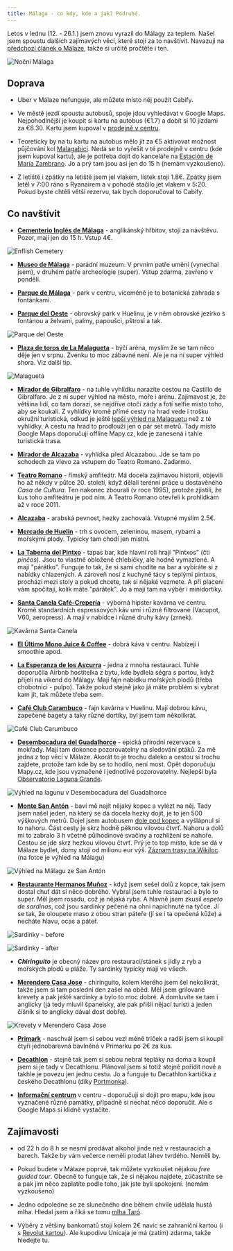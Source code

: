 ```yaml
---
title: Málaga - co kdy, kde a jak? Podruhé.
---
```


Letos v lednu (12. - 26.1.) jsem znovu vyrazil do Málagy za teplem. Našel jsem spoustu dalších zajímavých věcí, které stojí za to navštívit. Navazuji na [předchozí článek o Málaze](/malaga/), takže si určitě pročtěte i ten.


![Noční Málaga](/data/2018/2018-01-27-malaga-podruhe/nocni-malaga.jpg)

## Doprava

- Uber v Málaze nefunguje, ale můžete místo něj použít Cabify.

- Ve městě jezdí spoustu autobusů, spoje jdou vyhledávat v Google Maps. Nejpohodlnější je koupit si kartu na autobus (€1.7) a dobít si 10 jízdami za €8.30. Kartu jsem kupoval v [prodejně v centru](https://goo.gl/maps/nvS6DsJV6Lp).

- Teoreticky by na tu kartu na autobus mělo jít za €5 aktivovat možnost půjčování kol [Malagabici](http://malagabici.malaga.eu/webpublica/index.html). Nedá se to vyřešit v té prodejně v centru (kde jsem kupoval kartu), ale je potřeba dojít do kanceláře na [Estación de María Zambrano](https://goo.gl/maps/B9sQMbAk5ik). Jo a prý tam jsou asi jen do 15 h (nemám vyzkoušeno).

- Z letiště i zpátky na letiště jsem jel vlakem, lístek stojí 1.8€. Zpátky jsem letěl v 7:00 ráno s Ryanairem a v pohodě stačilo jet vlakem v 5:20. Pokud byste chtěli větší rezervu, tak bych doporučoval to Cabify.

## Co navštívit

- **[Cementerio Inglés de Málaga](https://goo.gl/maps/KY7EYBZPeRo)** - anglikánský hřbitov, stojí za návštěvu. Pozor, mají jen do 15 h. Vstup 4€.

![Enflish Cemetery](/data/2018/2018-01-27-malaga-podruhe/english-cemetery.jpg)

- **[Museo de Málaga](https://goo.gl/maps/6fdFhjN2R362)** - parádní muzeum. V prvním patře umění (vynechal jsem), v druhém patře archeologie (super). Vstup zdarma, zavřeno v pondělí.

- **[Parque de Málaga](https://goo.gl/maps/jZsESU6z89N2)** - park v centru, víceméně je to botanická zahrada s fontánkami.

- **[Parque del Oeste](https://goo.gl/maps/gpVYjhu8N4F2)** - obrovský park v Huelinu, je v něm obrovské jezírko s fontánou a želvami, palmy, papoušci, pštrosi a tak.

![Parque del Oeste](/data/2018/2018-01-27-malaga-podruhe/park.jpg)

- **[Plaza de toros de La Malagueta](https://goo.gl/maps/Fz6mMb15rBR2)** - býčí aréna, myslím že se tam něco děje jen v srpnu. Zvenku to moc zábavné není. Ale je na ní super výhled shora. Viz další tip.

![Malagueta](/data/2018/2018-01-27-malaga-podruhe/malagueta.jpg)

- **[Mirador de Gibralfaro](https://goo.gl/maps/7gaj7Au1stp)** - na tuhle vyhlídku narazíte cestou na Castillo de Gibralfaro. Je z ní super výhled na město, moře i arénu. Zajímavost je, že většina lidí, co tam dorazí, se nejdříve otočí zády a fotí selfie místo toho, aby se koukali. Z vyhlídky kromě přímé cesty na hrad vede i trošku okružní turistická, odkud je ještě [lepší výhled na Malaguetu](https://mapy.cz/s/2lkbz) než z té vyhlídky. A cestu na hrad to prodlouží jen o pár set metrů. Tady místo Google Maps doporučuji offline Mapy.cz, kde je zanesená i tahle turistická trasa.

- **[Mirador de Alcazaba](https://goo.gl/maps/enbGCeSWXWG2)** - vyhlídka před Alcazabou. Jde se tam po schodech za vlevo za vstupem do Teatro Romano. Zadarmo.

- **[Teatro Romano](https://goo.gl/maps/NbhSr75V6Y32)** - římský amfiteátr. Má docela zajímavou historii, objevili ho až někdy v půlce 20. století, když dělali terénní práce u dostavěného *Casa de Cultura*. Ten nakonec zbourali (v roce 1995), protože zjistili, že kus toho amfiteátru je pod ním. A Teatro Romano otevřeli k prohlídkám až v roce 2011.

- **[Alcazaba](https://goo.gl/maps/7cGLNoWayFz)** - arabská pevnost, hezky zachovalá. Vstupné myslím 2.5€.

- **[Mercado de Huelin](https://goo.gl/maps/5rBJZmTGdsM2)** - trh s ovocem, zeleninou, masem, rybami a mořskými plody. Typicky tam chodí jen místní.

- **[La Taberna del Pintxo](https://goo.gl/maps/ykA3NQMye5T2)** - tapas bar, kde hlavní roli hrají "Pintxos" (čti *pinčos*). Jsou to vlastně obložené chlebíčky, ale hodně vymazlené. A mají "párátko". Funguje to tak, že si sami chodíte na bar a vybíráte si z nabídky chlazených. A zároveň nosí z kuchyně tácy s teplými pintxos, prochází mezi stoly a pokud chcete, tak si nějaké vezmete. A při placení vám spočítají, kolik máte "párátek". Jo a mají tam na výběr i minidortíky.

- **[Santa Canela Café-Crepería](https://goo.gl/maps/maeTtNBpdTC2)** - výborná hipster kavárna ve centru. Kromě standardních espressových káv umí i různé filtrované (Vacupot, V60, aeropress). A mají v nabídce i různé druhy kávy (zrnek).

![Kavárna Santa Canela](/data/2018/2018-01-27-malaga-podruhe/santa-canela.jpg)

- **[El Último Mono Juice & Coffee](https://goo.gl/maps/7UR5o9T43pH2)** - dobrá káva v centru. Nabízejí i smoothie apod.

- **[La Esperanza de los Ascurra](https://goo.gl/maps/erkhecitmJC2)** - jedna z mnoha restaurací. Tuhle doporučila Airbnb hostitelka z bytu, kde bydlela ségra s partou, když přijeli na víkend do Málagy. Mají fajn nabídku mořských plodů (třeba chobotnici - pulpo). Takže pokud stejně jako já máte problém si vybrat kam jít, tak můžete třeba sem.

- **[Café Club Carambuco](https://goo.gl/maps/GqqJ9u8JTQA2)** - fajn kavárna v Huelinu. Mají dobrou kávu, zapečené bagety a taky různé dortíky, byl jsem tam několikrát.

![Café Club Carumbuco](/data/2018/2018-01-27-malaga-podruhe/carambuco.jpg)

- **[Desembocadura del Guadalhorce](https://goo.gl/maps/FJXvgj59tuv)** - epická přírodní rezervace s mokřady. Mají tam dokonce pozorovatelny na sledování ptáků. Za mě jedna z top věcí v Málaze. Akorát to je trochu daleko a cestou si trochu zajdete, protože tam kde by se to hodilo, není most. Opět doporučuju Mapy.cz, kde jsou vyznačené i jednotlivé pozorovatelny. Nejlepší byla [Observatorio Laguna Grande](https://mapy.cz/s/2lkRb).

![Výhled na lagunu v Desembocadura del Guadalhorce](/data/2018/2018-01-27-malaga-podruhe/rezervace.jpg)

- **[Monte San Antón](https://goo.gl/maps/x4QXMGXgdBx)** - baví mě najít nějaký kopec a vylézt na něj. Tady jsem našel jeden, na který se dá docela hezky dojít, je to jen 500 výškových metrů. Dojel jsem autobusem [dole pod kopec](https://goo.gl/maps/ZamQanDAWz12) a vyšlápnul si to nahoru. Část cesty je skrz hodně pěknou vilovou čtvrť. Nahoru a dolů mi to zabralo 3 h včetně půlhodinové svačiny a rozhlížení se nahoře. Cestou se jde skrz hezkou vilovou čtvrť. Prý je to top místo, kde se dá v Málaze bydlet, domy stojí od milionu eur výš. [Záznam trasy na Wikiloc](https://www.wikiloc.com/hiking-trails/malaga-san-anton-22221191). (na fotce je výhled na Málagu)

![Výhled na Málagu ze San Antón](/data/2018/2018-01-27-malaga-podruhe/vyhled-ze-san-anton.jpg)

- **[Restaurante Hermanos Muñoz](https://goo.gl/maps/Wu6XC2xMpqr)** - když jsem sešel dolů z kopce, tak jsem dostal chuť dát si něco dobrého. Vybral jsem tuhle restauraci a bylo to super. Měl jsem rosadu, což je nějaká ryba. A hlavně jsem zkusil *espeto de sardinas*, což jsou sardinky pečené na ohni napíchnuté na tyčce. Jí se tak, že oloupete maso z obou stran páteře (jí se i ta opečená kůže) a necháte hlavu, ocas a páteř.

![Sardinky - before](/data/2018/2018-01-27-malaga-podruhe/sardinky-before.jpg)

![Sardinky - after](/data/2018/2018-01-27-malaga-podruhe/sardinky-after.jpg)

- _**Chiringuito**_ je obecný název pro restauraci/stánek s jídly z ryb a mořských plodů u pláže. Ty sardinky typicky mají ve všech.

- **[Merendero Casa Jose](https://goo.gl/maps/GcfumeK2uko)** - chiringuito, kolem kterého jsem šel nekolikrát, takže jsem si tam poslední den zašel na oběd. Měl jsem grilované krevety a pak ještě sardinky a bylo to moc dobré. A domluvíte se tam i anglicky (já tedy mluvil španelsky, ale pak přišli nějací turisti a jeden číšník si to anglicky dával dost dobře).

![Krevety v Merendero Casa Jose](/data/2018/2018-01-27-malaga-podruhe/merendero.jpg)

- **[Primark](https://goo.gl/maps/VJH6KkeKmsM2)** - naschvál jsem si sebou vezl méně triček a radši jsem si koupil čtyři jednobarevná bavlněná v Primarku po 2€ za kus.

- **[Decathlon](https://goo.gl/maps/FHfUjaEhKxL2)** - stejně tak jsem si sebou nebral tepláky na doma a koupil jsem si je tady v Decathlonu. Plánoval jsem si totiž stejně pořídit nové a takhle je povezu jen jednu cestu. Jo a funguje tu Decathlon kartička z českého Decathlonu (díky [Portmonka](https://play.google.com/store/apps/details?id=cz.tomatolabs.portmonka&hl=en)).

- **[Informační centrum](https://goo.gl/maps/r3uCze6TSMR2)** v centru - doporučuji si dojít pro mapu, kde jsou vyznačené různé památky, případně si nechat něco doporučit. Ale s Google Maps si klidně vystačíte. 

## Zajímavosti
- od 22 h do 8 h se nesmí prodávat alkohol jinde než v restauracích a barech. Takže by vám večerce neměli prodat láhev tvrdého. Neměli by.

- Pokud budete v Málaze poprvé, tak můžete vyzkoušet nějakou _free guided tour_. Obecně to funguje tak, že si nějakou najdete, zúčastníte se a pak jim něco zaplatíte podle toho, jak jste byli spokojení. (nemám vyzkoušeno)

- Jedno odpoledne se ze slunečného dne během chvíle udělala hustá mlha. Hledal jsem a říká se tomu [mlha Taró](http://malagaenelcorazon.com/niebla-taro-en-malaga/). 

- Výběry z většiny bankomatů stojí kolem 2€ navíc se zahraniční kartou (i s [Revolut kartou](/revolut-karta/)). Ale kupodivu Unicaja je má (zatím) zdarma, takže hledejte tu.
